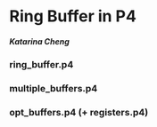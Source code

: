 # Ring Buffer in P4
##### Katarina Cheng

### ring_buffer.p4

### multiple_buffers.p4

### opt_buffers.p4 (+ registers.p4)


